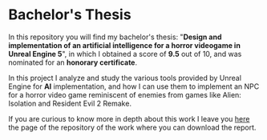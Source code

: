 # Bachelor's Thesis

In this repository you will find my bachelor's thesis: "**Design and implementation of an artificial intelligence for a horror videogame in Unreal Engine 5**", in which I obtained a score of **9.5** out of 10, and was nominated for an **honorary certificate**.

In this project I analyze and study the various tools provided by Unreal Engine for **AI** implementation, and how I can use them to implement an NPC for a horror video game reminiscent of enemies from games like Alien: Isolation and Resident Evil 2 Remake.

If you are curious to know more in depth about this work I leave you [here]([https://repositori.uji.es/xmlui/handle/10234/203647](https://repositori.uji.es/items/69c879e8-121d-4870-a15c-df00538d965d)) the page of the repository of the work where you can download the report.
